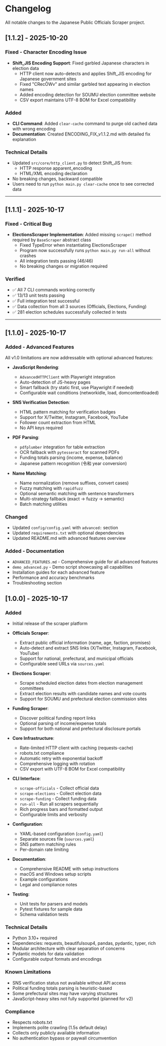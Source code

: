 # Changelog

All notable changes to the Japanese Public Officials Scraper project.

## [1.1.2] - 2025-10-20

### Fixed - Character Encoding Issue
- **Shift_JIS Encoding Support**: Fixed garbled Japanese characters in election data
  - HTTP client now auto-detects and applies Shift_JIS encoding for Japanese government sites
  - Fixed "CRecÕWv" and similar garbled text appearing in election names
  - Added encoding detection for SOUMU election committee website
  - CSV export maintains UTF-8 BOM for Excel compatibility

### Added
- **CLI Command**: Added `clear-cache` command to purge old cached data with wrong encoding
- **Documentation**: Created ENCODING_FIX_v1.1.2.md with detailed fix explanation

### Technical Details
- Updated `src/core/http_client.py` to detect Shift_JIS from:
  - HTTP response apparent_encoding
  - HTML/XML encoding declaration
- No breaking changes, backward compatible
- Users need to run `python main.py clear-cache` once to see corrected data

---

## [1.1.1] - 2025-10-17

### Fixed - Critical Bug
- **ElectionsScraper Implementation**: Added missing `scrape()` method required by `BaseScraper` abstract class
  - Fixed TypeError when instantiating ElectionsScraper
  - Program now successfully runs `python main.py run-all` without crashes
  - All integration tests passing (46/46)
  - No breaking changes or migration required

### Verified
- ✅ All 7 CLI commands working correctly
- ✅ 13/13 unit tests passing
- ✅ Full integration test successful
- ✅ Data collection from all 3 sources (Officials, Elections, Funding)
- ✅ 281 election schedules successfully collected in tests

---

## [1.1.0] - 2025-10-17

### Added - Advanced Features
All v1.0 limitations are now addressable with optional advanced features:

- **JavaScript Rendering**:
  - `AdvancedHTTPClient` with Playwright integration
  - Auto-detection of JS-heavy pages
  - Smart fallback (try static first, use Playwright if needed)
  - Configurable wait conditions (networkidle, load, domcontentloaded)
  
- **SNS Verification Detection**:
  - HTML pattern matching for verification badges
  - Support for X/Twitter, Instagram, Facebook, YouTube
  - Follower count extraction from HTML
  - No API keys required
  
- **PDF Parsing**:
  - `pdfplumber` integration for table extraction
  - OCR fallback with `pytesseract` for scanned PDFs
  - Funding totals parsing (income, expense, balance)
  - Japanese pattern recognition (令和 year conversion)
  
- **Name Matching**:
  - Name normalization (remove suffixes, convert cases)
  - Fuzzy matching with `rapidfuzz`
  - Optional semantic matching with sentence transformers
  - Multi-strategy fallback (exact → fuzzy → semantic)
  - Batch matching utilities

### Changed
- Updated `config/config.yaml` with `advanced:` section
- Updated `requirements.txt` with optional dependencies
- Updated README.md with advanced features overview

### Added - Documentation
- `ADVANCED_FEATURES.md` - Comprehensive guide for all advanced features
- `demo_advanced.py` - Demo script showcasing all capabilities
- Installation guides for each advanced feature
- Performance and accuracy benchmarks
- Troubleshooting section

## [1.0.0] - 2025-10-17

### Added
- Initial release of the scraper platform
- **Officials Scraper**:
  - Extract public official information (name, age, faction, promises)
  - Auto-detect and extract SNS links (X/Twitter, Instagram, Facebook, YouTube)
  - Support for national, prefectural, and municipal officials
  - Configurable seed URLs via `sources.yaml`
  
- **Elections Scraper**:
  - Scrape scheduled election dates from election management committees
  - Extract election results with candidate names and vote counts
  - Support for SOUMU and prefectural election commission sites
  
- **Funding Scraper**:
  - Discover political funding report links
  - Optional parsing of income/expense totals
  - Support for both national and prefectural disclosure portals
  
- **Core Infrastructure**:
  - Rate-limited HTTP client with caching (requests-cache)
  - robots.txt compliance
  - Automatic retry with exponential backoff
  - Comprehensive logging with rotation
  - CSV export with UTF-8 BOM for Excel compatibility
  
- **CLI Interface**:
  - `scrape-officials` - Collect official data
  - `scrape-elections` - Collect election data
  - `scrape-funding` - Collect funding data
  - `run-all` - Run all scrapers sequentially
  - Rich progress bars and formatted output
  - Configurable limits and verbosity
  
- **Configuration**:
  - YAML-based configuration (`config.yaml`)
  - Separate sources file (`sources.yaml`)
  - SNS pattern matching rules
  - Per-domain rate limiting
  
- **Documentation**:
  - Comprehensive README with setup instructions
  - macOS and Windows setup scripts
  - Example configurations
  - Legal and compliance notes
  
- **Testing**:
  - Unit tests for parsers and models
  - Pytest fixtures for sample data
  - Schema validation tests

### Technical Details
- Python 3.10+ required
- Dependencies: requests, beautifulsoup4, pandas, pydantic, typer, rich
- Modular architecture with clear separation of concerns
- Pydantic models for data validation
- Configurable output formats and encodings

### Known Limitations
- SNS verification status not available without API access
- Political funding totals parsing is heuristic-based
- Some prefectural sites may have varying structures
- JavaScript-heavy sites not fully supported (planned for v2)

### Compliance
- Respects robots.txt
- Implements polite crawling (1.5s default delay)
- Collects only publicly available information
- No authentication bypass or paywall circumvention
